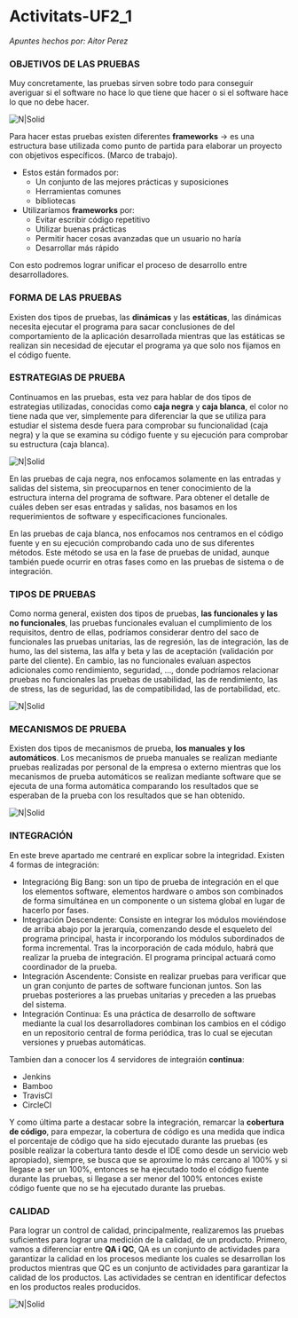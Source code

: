 # Activitats-UF2_1
_Apuntes hechos por: Aitor Perez_
### OBJETIVOS DE LAS PRUEBAS
Muy concretamente, las pruebas sirven sobre todo para conseguir averiguar si el software no hace lo que tiene que hacer o si el software hace lo que no debe hacer.

![N|Solid](https://i.blogs.es/a19bfc/testing/450_1000.jpg)

Para hacer estas pruebas existen diferentes **frameworks** -> es una estructura base utilizada como punto de partida para elaborar un proyecto con objetivos específicos. (Marco de trabajo).

- Estos están formados por:
    * Un conjunto de las mejores prácticas y suposiciones
    * Herramientas comunes
    * bibliotecas
- Utilizaríamos **frameworks** por:
    * Evitar escribir código repetitivo
    * Utilizar buenas prácticas
    * Permitir hacer cosas avanzadas que un usuario no haría
    * Desarrollar más rápido

Con esto podremos lograr unificar el proceso de desarrollo entre desarrolladores.

### FORMA DE LAS PRUEBAS
Existen dos tipos de pruebas, las **dinámicas** y las **estáticas**,  las dinámicas necesita ejecutar el programa para sacar conclusiones de del comportamiento de la aplicación desarrollada mientras que las estáticas se realizan sin necesidad de ejecutar el programa ya que solo nos fijamos en el código fuente.

### ESTRATEGIAS DE PRUEBA
Continuamos en las pruebas, esta vez para hablar de dos tipos de estrategias utilizadas, conocidas como **caja negra** y **caja blanca**, el color no tiene nada que ver, simplemente para diferenciar la que se utiliza para estudiar el sistema desde fuera para comprobar su funcionalidad (caja negra) y la que se examina su código fuente y su ejecución para comprobar su estructura (caja blanca).

![N|Solid](https://jamj2000.github.io/entornosdesarrollo/3/assets/caja_blanca-caja_negra.png)

En las pruebas de caja negra, nos enfocamos solamente en las entradas y salidas del sistema, sin preocuparnos en tener conocimiento de la estructura interna del programa de software. Para obtener el detalle de cuáles deben ser esas entradas y salidas, nos basamos en los requerimientos de software y especificaciones funcionales.

En las pruebas de caja blanca, nos enfocamos nos centramos en el código fuente y en su ejecución comprobando cada uno de sus diferentes métodos. Este método se usa en la fase de pruebas de unidad, aunque también puede ocurrir en otras fases como en las pruebas de sistema o de integración.

### TIPOS DE PRUEBAS
Como norma general, existen dos tipos de pruebas, **las funcionales y las no funcionales**, las pruebas funcionales evaluan el cumplimiento de los requisitos, dentro de ellas, podríamos considerar dentro del saco de funcionales las pruebas unitarias, las de regresión, las de integración, las de humo, las del sistema, las alfa y beta y las de aceptación (validación por parte del cliente). En cambio, las no funcionales evaluan aspectos adicionales como rendimiento, seguridad, ..., donde podríamos relacionar pruebas no funcionales las pruebas de usabilidad, las de rendimiento, las de stress, las de seguridad, las de compatibilidad, las de portabilidad, etc.

![N|Solid](https://testerhouse.com/wp-content/uploads/2019/03/testerhouse-pruebas-funcionales-1024x680.png)

### MECANISMOS DE PRUEBA
Existen dos tipos de mecanismos de prueba, **los manuales y los automáticos**. Los mecanismos de prueba manuales se realizan mediante pruebas realizadas por personal de la empresa o externo mientras que los mecanismos de prueba automáticos se realizan mediante software que se ejecuta de una forma automática comparando los resultados que se esperaban de la prueba con los resultados que se han obtenido.

![N|Solid](https://s03.s3c.es/imag/_v0/770x420/5/c/2/MTP-cortesia--5.jpg)

### INTEGRACIÓN

En este breve apartado me centraré en explicar sobre la integridad. Existen 4 formas de integración:
- Integracióng Big Bang: son un tipo de prueba de integración en el que los elementos software, elementos hardware o ambos son combinados de forma simultánea en un componente o un sistema global en lugar de hacerlo por fases.
- Integración Descendente: Consiste en integrar los módulos moviéndose de arriba abajo por la jerarquía, comenzando desde el esqueleto del programa principal, hasta ir incorporando los módulos subordinados de forma incremental. Tras la incorporación de cada módulo, habrá que realizar la prueba de integración. El programa principal actuará como coordinador de la prueba.
- Integración Ascendente: Consiste en realizar pruebas para verificar que un gran conjunto de partes de software funcionan juntos. Son las pruebas posteriores a las pruebas unitarias y preceden a las pruebas del sistema. 
- Integración Continua: Es una práctica de desarrollo de software mediante la cual los desarrolladores combinan los cambios en el código en un repositorio central de forma periódica, tras lo cual se ejecutan versiones y pruebas automáticas.

Tambien dan a conocer los 4 servidores de integraión **continua**:
- Jenkins
- Bamboo
- TravisCI
- CircleCI

Y como última parte a destacar sobre la integración, remarcar la **cobertura de código**, para empezar, la cobertura de código es una medida que indica el porcentaje de código que ha sido ejecutado durante las pruebas (es posible realizar la cobertura tanto desde el IDE como desde un servicio web apropiado), siempre, se busca que se aproxime lo más cercano al 100% y si llegase a ser un 100%, entonces se ha ejecutado todo el código fuente durante las pruebas, si llegase a ser menor del 100% entonces existe código fuente que no se ha ejecutado durante las pruebas.

### CALIDAD

Para lograr un control de calidad, principalmente, realizaremos las pruebas suficientes para lograr una medición de la calidad, de un producto.
Primero, vamos a diferenciar entre **QA i QC**, QA es un conjunto de actividades para garantizar la calidad en los procesos mediante los cuales se desarrollan los productos mientras que QC es un conjunto de actividades para garantizar la calidad de los productos. Las actividades se centran en identificar defectos en los productos reales producidos.

![N|Solid](https://www.softwaretestingclass.com/wp-content/uploads/2013/10/difference-between-quality-assurance-vs-quality-control.jpg)
